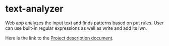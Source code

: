 # text-analyzer
Web app analyzes the input text and finds patterns based on put rules. User can use built-in regular expressions as well as write and add its iwn.

Here is the link to the [Project description document](https://docs.google.com/document/d/11WsM8n1M2BBlj9F8hSTWbvZm4xYCCMZDeEyOvycKMqA/edit?usp=sharing/).

